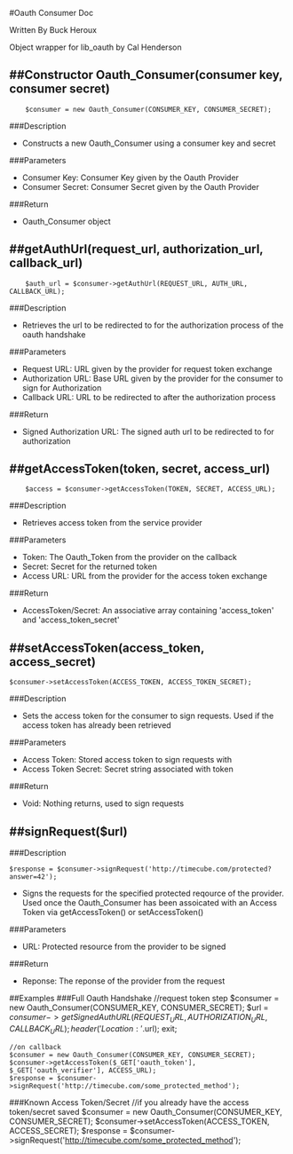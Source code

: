 #Oauth Consumer Doc

Written By Buck Heroux  

Object wrapper for lib_oauth by Cal Henderson

##Constructor Oauth_Consumer(consumer key, consumer secret)  
-----------------------------------------------------------
        $consumer = new Oauth_Consumer(CONSUMER_KEY, CONSUMER_SECRET);

###Description 
- Constructs a new Oauth_Consumer using a consumer key and secret  

###Parameters
- Consumer Key: Consumer Key given by the Oauth Provider  
- Consumer Secret: Consumer Secret given by the Oauth Provider  
 
###Return
- Oauth_Consumer object  

##getAuthUrl(request_url, authorization_url, callback_url)
--------------------------------------------------------

        $auth_url = $consumer->getAuthUrl(REQUEST_URL, AUTH_URL, CALLBACK_URL);

###Description
- Retrieves the url to be redirected to for the authorization process of the oauth handshake

###Parameters
- Request URL: URL given by the provider for request token exchange
- Authorization URL: Base URL given by the provider for the consumer to sign for Authorization
- Callback URL: URL to be redirected to after the authorization process

###Return
- Signed Authorization URL: The signed auth url to be redirected to for authorization

##getAccessToken(token, secret, access_url) 
-------------------------------------------

        $access = $consumer->getAccessToken(TOKEN, SECRET, ACCESS_URL);

###Description
- Retrieves access token from the service provider

###Parameters
- Token: The Oauth_Token from the provider on the callback
- Secret: Secret for the returned token
- Access URL: URL from the provider for the access token exchange 

###Return
- AccessToken/Secret: An associative array containing 'access_token' and 'access_token_secret'

##setAccessToken(access_token, access_secret)
---------------------------------------------

	$consumer->setAccessToken(ACCESS_TOKEN, ACCESS_TOKEN_SECRET);

###Description
- Sets the access token for the consumer to sign requests. Used if the access token has already been retrieved

###Parameters
- Access Token: Stored access token to sign requests with
- Access Token Secret: Secret string associated with token

###Return
- Void: Nothing returns, used to sign requests

##signRequest($url)
-------------------
###Description 

	$response = $consumer->signRequest('http://timecube.com/protected?answer=42');

- Signs the requests for the specified protected reqource of the provider. Used once the Oauth_Consumer has been assoicated with an Access Token via getAccessToken() or setAccessToken()

###Parameters
- URL: Protected resource from the provider to be signed

###Return
- Reponse: The reponse of the provider from the request

##Examples
###Full Oauth Handshake
	//request token step
	$consumer = new Oauth_Consumer(CONSUMER_KEY, CONSUMER_SECRET);
	$url = $consumer->getSignedAuthURL(REQUEST_URL, AUTHORIZATION_URL, CALLBACK_URL);
	header('Location: '.$url);
	exit;

	//on callback
	$consumer = new Oauth_Consumer(CONSUMER_KEY, CONSUMER_SECRET);
	$consumer->getAccessToken($_GET['oauth_token'], $_GET['oauth_verifier'], ACCESS_URL);
	$response = $consumer->signRequest('http://timecube.com/some_protected_method');

###Known Access Token/Secret
	//if you already have the access token/secret saved
	$consumer = new Oauth_Consumer(CONSUMER_KEY, CONSUMER_SECRET);
	$consumer->setAccessToken(ACCESS_TOKEN, ACCESS_SECRET);
	$response = $consumer->signRequest('http://timecube.com/some_protected_method');
